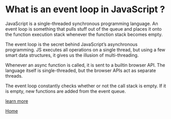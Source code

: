 # What is an event loop in JavaScript ?

JavaScript is a single-threaded synchronous programming language. An event loop is something that pulls stuff out of the queue and places it onto the function execution stack whenever the function stack becomes empty. 

The event loop is the secret behind JavaScript’s asynchronous programming. JS executes all operations on a single thread, but using a few smart data structures, it gives us the illusion of multi-threading.

Whenever an async function is called, it is sent to a builtin browser API. The language itself is single-threaded, but the browser APIs act as separate threads.

The event loop constantly checks whether or not the call stack is empty. If it is empty, new functions are added from the event queue.

[learn more](https://medium.com/gradeup/asynchronous-javascript-event-loop-1c8de41298dd)

[Home](https://github.com/subratsir/DSA-JavaScript/blob/main/subratsir/README.md)
